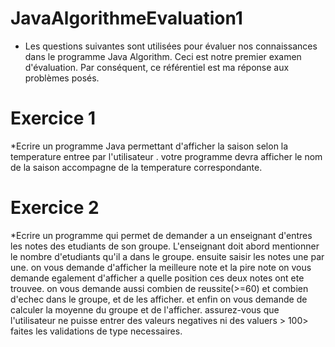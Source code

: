 # JavaAlgorithmeEvaluation1
* Les questions suivantes sont utilisées pour évaluer nos connaissances dans le programme Java Algorithm. 
Ceci est notre premier examen d'évaluation. Par conséquent, ce référentiel est ma réponse aux problèmes posés.
# Exercice 1
*Ecrire un programme Java permettant d'afficher la saison selon la temperature entree par l'utilisateur . 
votre programme devra afficher le nom de la saison accompagne de la temperature correspondante.

# Exercice 2
*Ecrire un programme qui permet de demander a un enseignant d'entres les notes des etudiants de son groupe.
L'enseignant doit abord mentionner le nombre d'etudiants qu'il a dans le groupe. ensuite saisir les notes une par une.
on vous demande d'afficher la meilleure note et la pire note
on vous demande egalement d'afficher a quelle position ces deux notes ont ete trouvee.
on vous demande aussi combien de reussite(>=60) et combien d'echec dans le groupe, et de les afficher.
et enfin on vous demande de calculer la moyenne du groupe et de l'afficher.
assurez-vous que l'utilisateur ne puisse entrer des valeurs negatives ni des valuers > 100>
faites les validations de type necessaires.
